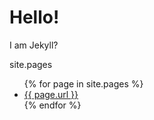 # Hello!

I am Jekyll?

site.pages
<ul>
    {% for page in site.pages %}
    <li><a href="{{ page.url | absolute_url }}">{{ page.url }}</a></li>
    {% endfor %}
</ul>
